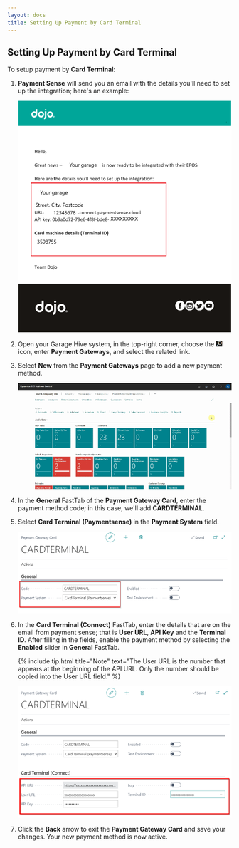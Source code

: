 ```yaml
---
layout: docs
title: Setting Up Payment by Card Terminal
---
```


## Setting Up Payment by Card Terminal
To setup payment by **Card Terminal**:
1. **Payment Sense** will send you an email with the details you'll need to set up the integration; here's an example:

   ![](media/garagehive-card-terminal1.png)

2. Open your Garage Hive system, in the top-right corner, choose the ![](media/search_icon.png) icon, enter **Payment Gateways**, and select the related link.
3. Select **New** from the **Payment Gateways** page to add a new payment method.

   ![](media/garagehive-card-terminal2.gif)

4. In the **General** FastTab of the **Payment Gateway Card**, enter the payment method code; in this case, we'll add **CARDTERMINAL**.
5. Select **Card Terminal (Paymentsense)** in the **Payment System** field.

   ![](media/garagehive-card-terminal3.png)

6. In the **Card Terminal (Connect)** FastTab, enter the details that are on the email from payment sense; that is **User URL**, **API Key** and the **Terminal ID**. After filling in the fields, enable the payment method by selecting the **Enabled** slider in **General** FastTab.

   {% include tip.html title="Note" text="The User URL is the number that appears at the beginning of the API URL. Only the number should be copied into the User URL field." %}

   ![](media/garagehive-card-terminal4.png)

7. Click the **Back** arrow to exit the **Payment Gateway Card** and save your changes. Your new payment method is now active.
 
